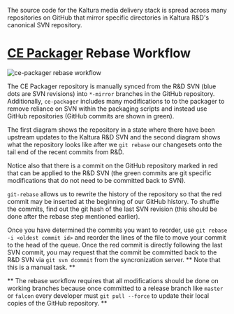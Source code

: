 The source code for the Kaltura media delivery stack is spread across
many repositories on GitHub that mirror specific directories in Kaltura
R&D's canonical SVN repository.  


# [CE Packager](https://github.com/kaltura/ce-packager) Rebase Workflow

![ce-packager rebase workflow](https://raw.github.com/kaltura/ce-packager/falcon/docs/images/CE%20GitHub%20Structure.png "Rebase Workflow")

The CE Packager repository is manually synced from the R&D SVN (blue
dots are SVN revisions) into `*-mirror` branches in the GitHub repository.  Additionally,
`ce-packager` includes many modifications to to the packager to remove
reliance on SVN within the packaging scripts and instead use GitHub
repositories (GitHub commits are shown in green).

The first diagram shows the repository in a state where there have been
upstream updates to the Kaltura R&D SVN and the second diagram shows
what the repository looks like after we `git rebase` our changesets onto
the tail end of the recent commits from R&D.

Notice also that there is a commit on the GitHub repository marked in
red that can be applied to the R&D SVN (the green commits are git
specific modifications that do not need to be committed back to SVN).

`git-rebase` allows us to rewrite the history of the repository so that
the red commit may be inserted at the beginning of our GitHub history.
To shuffle the commits, find out the git hash of the last SVN revision
(this should be done after the rebase step mentioned earlier).

Once you have determined the commits you want to reorder, use `git
rebase -i <oldest commit id>` and reorder the lines of the file to move
your commit to the head of the queue.  Once the red commit is directly
following the last SVN commit, you may request that the commit be
committed back to the R&D SVN via `git svn dcommit` from the
syncronization server.  ** Note that this is a manual task. **

** The rebase workflow requires that all modifications should be done on
working branches because once committed to a release branch like
`master` or `falcon` every developer must `git pull --force` to update
their local copies of the GitHub repository. **
